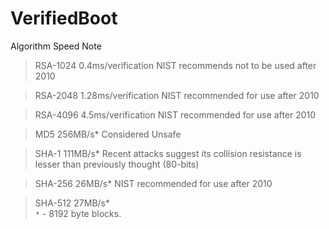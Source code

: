 # VerifiedBoot

Algorithm	  Speed	              Note
> RSA-1024	0.4ms/verification	NIST recommends not to be used after 2010 

> RSA-2048  1.28ms/verification	NIST recommended for use after 2010 

> RSA-4096	4.5ms/verification	NIST recommended for use after 2010 

> MD5	      256MB/s*	          Considered Unsafe 

> SHA-1	    111MB/s*	          Recent attacks suggest its collision resistance is lesser than previously thought (80-bits) 

> SHA-256	  26MB/s*	            NIST recommended for use after 2010 

> SHA-512	  27MB/s*	
`*` - 8192 byte blocks.

